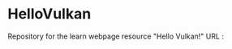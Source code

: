 # HelloVulkan
Repository for the learn webpage resource "Hello Vulkan!"
URL : <!-- TODO : Meter URL  -->